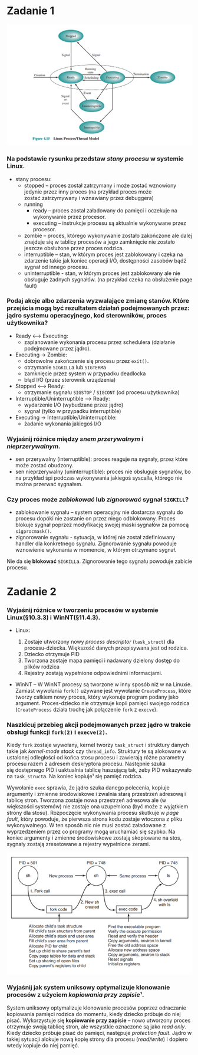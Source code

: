 # Zadanie 1

![rysunek](zad1.png)

### Na podstawie rysunku przedstaw *stany procesu* w systemie Linux.
- stany procesu:
    - stopped – proces został zatrzymany i może
        zostać wznowiony jedynie przez inny proces
        (na przykład proces może zostać zatrzymywany
        i wznawiany przez debuggera)
    - running 
        - ready – proces został załadowany do pamięci i oczekuje
            na wykonywanie przez procesor.
        - executing – instrukcje procesu są aktualnie
            wykonywane przez procesor.
    - zombie – proces, którego wykonywanie zostało zakończone
        ale dalej znajduje się w tablicy procesów a jego
        zamknięcie nie zostało jeszcze obsłużone przez proces rodzica.
    - interruptible – stan, w którym proces jest zablokowany i czeka
        na zdarzenie takie jak koniec operacji I/O, dostępności
        zasobów bądź sygnał od innego procesu.
    - uninterruptible - stan, w którym proces jest zablokowany ale
        nie obsługuje żadnych sygnałów. (na przykład czeka
        na obsłużenie page fault)

### Podaj akcje albo zdarzenia wyzwalające zmianę stanów. Które przejścia mogą być rezultatem działań podejmowanych przez: jądro systemu operacyjnego, kod sterowników, proces użytkownika?
- Ready <--> Executing:
    - zaplanowanie wykonania procesu przez
    schedulera (działanie podejmowane przez jądro).
- Executing -> Zombie:
    - dobrowolne zakończenie się procesu przez `exit()`.
    - otrzymanie `SIGKILL`a lub `SIGTERM`a
    - zamknięcie przez system w przypadku deadlocka
    - błąd I/O (przez sterownik urządzenia)
- Stopped <--> Ready:
    - otrzymanie sygnału `SIGSTOP` / `SIGCONT` (od procesu użytkownika)
- Interruptible/Uninterruptible --> Ready:
    - wydarzenie I/O (wybudzane przez jądro)
    - sygnał (tylko w przypadku interruptible)
- Executing -> Interruptible/Uninterruptible:
    - żadanie wykonania jakiegoś I/O

### Wyjaśnij różnice między *snem przerywalnym* i *nieprzerywalnym*.
- sen przerywalny (interruptible): proces reaguje na sygnały, przez
    które może zostać obudzony.
- sen nieprzerywalny (uninterruptible): proces nie obsługuje sygnałów, bo
    na przykład śpi podczas wykonywania jakiegoś syscalla, którego
    nie można przerwać sygnałem.

### Czy proces może *zablokować* lub *zignorować* sygnał `SIGKILL`?
- zablokowanie sygnału – system operacyjny nie dostarcza sygnału do
    procesu dopóki nie zostanie on przez niego odblokowany. Proces
    blokuje sygnał poprzez modyfikację swojej maski sygnałów za
    pomocą `sigprocmask()`.
- zignorowanie sygnału - sytuacja, w której nie został zdefiniowany
    handler dla konkretnego sygnału. Zignorowanie sygnału powoduje
    wznowienie wykonania w momencie, w którym otrzymano sygnał.

Nie da się **blokować** `SIGKILL`a. Zignorowanie
tego sygnału powoduje zabicie procesu.

# Zadanie 2

### Wyjaśnij różnice w tworzeniu procesów w systemie Linux(§10.3.3) i WinNT(§11.4.3).

- Linux:
    1. Zostaje utworzony nowy *process descriptor* (`task_struct`) dla
    procesu-dziecka. Większość danych przepisywana jest od rodzica.
    2. Dziecko otrzymuje PID
    3. Tworzona zostaje mapa pamięci i nadawany dzielony
    dostęp do plików rodzica
    4. Rejestry zostają wypełnione odpowiednimi informacjami.

- WinNT – W WinNT procesy są tworzone w inny sposób niż w na Linuxie.
    Zamiast wywołania `fork()` używane jest wywołanie `CreateProcess`,
    które tworzy całkiem nowy proces, który wykonuje program podany
    jako argument. Proces-dziecko nie otrzymuje kopii pamięci
    swojego rodzica (`CreateProcess` działa trochę jak połączenie
    `fork` z `execve`).

### Naszkicuj przebieg akcji podejmowanych przez jądro w trakcie obsługi funkcji `fork(2)` i `execve(2)`.

Kiedy `fork` zostaje wywołany, kernel tworzy `task_struct` i struktury
danych takie jak *kernel-mode stack* czy `thread_info`. Struktury
te są alokowane w ustalonej odległości od końca stosu procesu i
zawierają różne parametry procesu razem z adresem deskryptora procesu.
Następnie szuka się dostępnego PID i uaktualnia tablicę haszującą 
tak, żeby PID wskazywało na `task_struct`a. Na koniec kopiuje¹ się
pamięć rodzica.

Wywołanie `exec` sprawia, że jądro szuka danego polecenia, kopiuje
argumenty i zmienne środowiskowe i zwalnia starą przestrzeń adresową
i tablicę stron. Tworzona zostaje nowa przestrzeń adresowa ale (w
większości systemów) nie zostaje ona uzupełniona (być może z wyjątkiem
strony dla stosu). Rozpoczęcie wykonywania procesu skutkuje w
*page fault*, który powoduje, że pierwsza strona kodu zostaje
wtoczona z pliku wykonywalnego. W ten sposób nic nie musi zostać
załadowane z wyprzedzeniem przez co programy mogą uruchamiać się
szybko. Na koniec argumenty i zmienne środowiskowe zostają skopiowane
na stos, sygnały zostają zresetowane a rejestry wypełnione zerami.

![zad2](zad2.png)

### Wyjaśnij jak system uniksowy optymalizuje klonowanie procesów z użyciem *kopiowania przy zapisie*¹.

System uniksowy optymalizuje klonowanie procesów poprzez odraczanie
kopiowania pamięci rodzica do momentu, kiedy dziecko próbuje do niej
pisać. Wykorzystuje się **kopiowanie przy zapisie** – nowo utworzony
proces otrzymuje swoją tablicę stron, ale wszystkie oznaczone są
jako *read only*. Kiedy dziecko próbuje pisać do pamięci, następuje
*protection fault*. Jądro w takiej sytuacji alokuje nową kopię
strony dla procesu (*read/write*) i dopiero wtedy kopiuje do niej pamięć.


